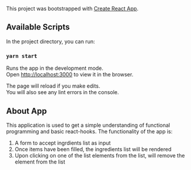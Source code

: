 This project was bootstrapped with [Create React App](https://github.com/facebook/create-react-app).

## Available Scripts

In the project directory, you can run:

### `yarn start`

Runs the app in the development mode.<br />
Open [http://localhost:3000](http://localhost:3000) to view it in the browser.

The page will reload if you make edits.<br />
You will also see any lint errors in the console.

## About App
This application is used to get a simple understanding of functional programming and basic react-hooks.
The functionality of the app is:
1. A form to accept ingrdients list as input
2. Once items have been filled, the ingredients list will be rendered
3. Upon clicking on one of the list elements from the list, will remove the element from the list
